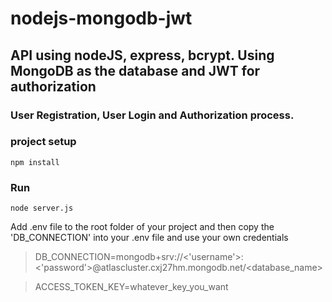 # nodejs-mongodb-jwt
## API using nodeJS, express, bcrypt. Using MongoDB as the database and JWT for authorization
### User Registration, User Login and Authorization process.

### project setup
```
npm install
```

### Run
```
node server.js
```

Add .env file to the root folder of your project
and then copy the 'DB_CONNECTION' into your .env file and use your own credentials

>DB_CONNECTION=mongodb+srv://<'username'>:<'password'>@atlascluster.cxj27hm.mongodb.net/<database_name>

>ACCESS_TOKEN_KEY=whatever_key_you_want
